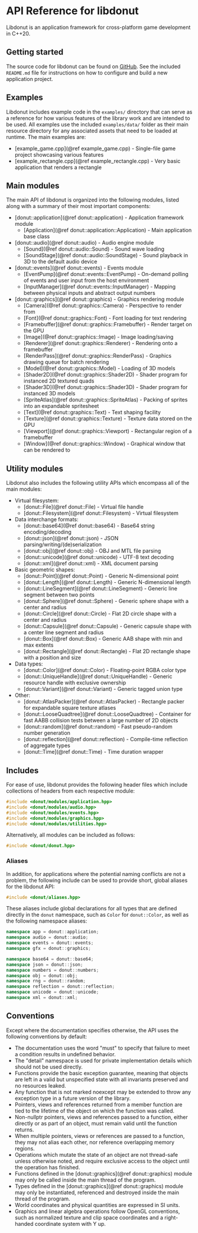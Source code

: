 # API Reference for libdonut

Libdonut is an application framework for cross-platform game development in C++20.

## Getting started

The source code for libdonut can be found on [GitHub](https://github.com/DonutVikingChap/libdonut). See the included `README.md` file for instructions on how to configure and build a new application project.

## Examples

Libdonut includes example code in the `examples/` directory that can serve as a reference for how various features of the library work and are intended to be used. All examples use the included `examples/data/` folder as their main resource directory for any associated assets that need to be loaded at runtime. The main examples are:

- [example_game.cpp](@ref example_game.cpp) - Single-file game project showcasing various features
- [example_rectangle.cpp](@ref example_rectangle.cpp) - Very basic application that renders a rectangle

## Main modules

The main API of libdonut is organized into the following modules, listed along with a summary of their most important components:

- [donut::application](@ref donut::application) - Application framework module
    - [Application](@ref donut::application::Application) - Main application base class
- [donut::audio](@ref donut::audio) - Audio engine module
    - [Sound](@ref donut::audio::Sound) - Sound wave loading
    - [SoundStage](@ref donut::audio::SoundStage) - Sound playback in 3D to the default audio device
- [donut::events](@ref donut::events) - Events module
    - [EventPump](@ref donut::events::EventPump) - On-demand polling of events and user input from the host environment
    - [InputManager](@ref donut::events::InputManager) - Mapping between physical inputs and abstract output numbers
- [donut::graphics](@ref donut::graphics) - Graphics rendering module
    - [Camera](@ref donut::graphics::Camera) - Perspective to render from
    - [Font](@ref donut::graphics::Font) - Font loading for text rendering
    - [Framebuffer](@ref donut::graphics::Framebuffer) - Render target on the GPU
    - [Image](@ref donut::graphics::Image) - Image loading/saving
    - [Renderer](@ref donut::graphics::Renderer) - Rendering onto a framebuffer
    - [RenderPass](@ref donut::graphics::RenderPass) - Graphics drawing queue for batch rendering
    - [Model](@ref donut::graphics::Model) - Loading of 3D models
    - [Shader2D](@ref donut::graphics::Shader2D) - Shader program for instanced 2D textured quads
    - [Shader3D](@ref donut::graphics::Shader3D) - Shader program for instanced 3D models
    - [SpriteAtlas](@ref donut::graphics::SpriteAtlas) - Packing of sprites into an expandable spritesheet
    - [Text](@ref donut::graphics::Text) - Text shaping facility
    - [Texture](@ref donut::graphics::Texture) - Texture data stored on the GPU
    - [Viewport](@ref donut::graphics::Viewport) - Rectangular region of a framebuffer
    - [Window](@ref donut::graphics::Window) - Graphical window that can be rendered to

## Utility modules

Libdonut also includes the following utility APIs which encompass all of the main modules:

- Virtual filesystem:
    - [donut::File](@ref donut::File) - Virtual file handle
    - [donut::Filesystem](@ref donut::Filesystem) - Virtual filesystem
- Data interchange formats:
    - [donut::base64](@ref donut::base64) - Base64 string encoding/decoding
    - [donut::json](@ref donut::json) - JSON parsing/writing/(de)serialization
    - [donut::obj](@ref donut::obj) - OBJ and MTL file parsing
    - [donut::unicode](@ref donut::unicode) - UTF-8 text decoding
    - [donut::xml](@ref donut::xml) - XML document parsing
- Basic geometric shapes:
    - [donut::Point](@ref donut::Point) - Generic N-dimensional point
    - [donut::Length](@ref donut::Length) - Generic N-dimensional length
    - [donut::LineSegment](@ref donut::LineSegment) - Generic line segment between two points
    - [donut::Sphere](@ref donut::Sphere) - Generic sphere shape with a center and radius
    - [donut::Circle](@ref donut::Circle) - Flat 2D circle shape with a center and radius
    - [donut::Capsule](@ref donut::Capsule) - Generic capsule shape with a center line segment and radius
    - [donut::Box](@ref donut::Box) - Generic AAB shape with min and max extents
    - [donut::Rectangle](@ref donut::Rectangle) - Flat 2D rectangle shape with a position and size
- Data types:
    - [donut::Color](@ref donut::Color) - Floating-point RGBA color type
    - [donut::UniqueHandle](@ref donut::UniqueHandle) - Generic resource handle with exclusive ownership
    - [donut::Variant](@ref donut::Variant) - Generic tagged union type
- Other:
    - [donut::AtlasPacker](@ref donut::AtlasPacker) - Rectangle packer for expandable square texture atlases
    - [donut::LooseQuadtree](@ref donut::LooseQuadtree) - Container for fast AABB collision tests between a large number of 2D objects
    - [donut::random](@ref donut::random) - Fast pseudo-random number generation
    - [donut::reflection](@ref donut::reflection) - Compile-time reflection of aggregate types
    - [donut::Time](@ref donut::Time) - Time duration wrapper

## Includes

For ease of use, libdonut provides the following header files which include collections of headers from each respective module:

```cpp
#include <donut/modules/application.hpp>
#include <donut/modules/audio.hpp>
#include <donut/modules/events.hpp>
#include <donut/modules/graphics.hpp>
#include <donut/modules/utilities.hpp>
```

Alternatively, all modules can be included as follows:

```cpp
#include <donut/donut.hpp>
```

### Aliases

In addition, for applications where the potential naming conflicts are not a problem, the following include can be used to provide short, global aliases for the libdonut API:

```cpp
#include <donut/aliases.hpp>
```

These aliases include global declarations for all types that are defined directly in the `donut` namespace, such as `Color` for `donut::Color`, as well as the following namespace aliases:

```cpp
namespace app = donut::application;
namespace audio = donut::audio;
namespace events = donut::events;
namespace gfx = donut::graphics;

namespace base64 = donut::base64;
namespace json = donut::json;
namespace numbers = donut::numbers;
namespace obj = donut::obj;
namespace rng = donut::random;
namespace reflection = donut::reflection;
namespace unicode = donut::unicode;
namespace xml = donut::xml;
```

## Conventions

Except where the documentation specifies otherwise, the API uses the following conventions by default:

- The documentation uses the word "must" to specify that failure to meet a condition results in undefined behavior.
- The "detail" namespace is used for private implementation details which should not be used directly.
- Functions provide the basic exception guarantee, meaning that objects are left in a valid but unspecified state with all invariants preserved and no resources leaked.
- Any function that is not marked noexcept may be extended to throw any exception type in a future version of the library.
- Pointers, views and references returned from a member function are tied to the lifetime of the object on which the function was called.
- Non-nullptr pointers, views and references passed to a function, either directly or as part of an object, must remain valid until the function returns.
- When multiple pointers, views or references are passed to a function, they may not alias each other, nor reference overlapping memory regions.
- Operations which mutate the state of an object are not thread-safe unless otherwise noted, and require exclusive access to the object until the operation has finished.
- Functions defined in the [donut::graphics](@ref donut::graphics) module may only be called inside the main thread of the program.
- Types defined in the [donut::graphics](@ref donut::graphics) module may only be instantiated, referenced and destroyed inside the main thread of the program.
- World coordinates and physical quantities are expressed in SI units.
- Graphics and linear algebra operations follow OpenGL conventions, such as normalized texture and clip space coordinates and a right-handed coordinate system with Y up.
